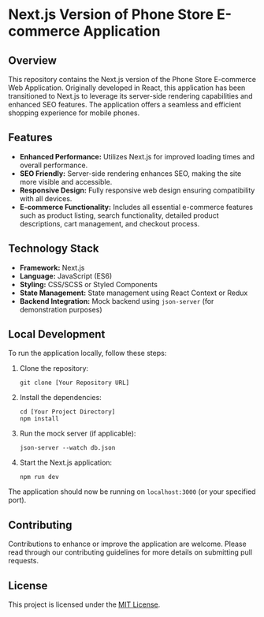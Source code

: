 # Next.js Version of Phone Store E-commerce Application

## Overview
This repository contains the Next.js version of the Phone Store E-commerce Web Application. Originally developed in React, this application has been transitioned to Next.js to leverage its server-side rendering capabilities and enhanced SEO features. The application offers a seamless and efficient shopping experience for mobile phones.

## Features
- **Enhanced Performance:** Utilizes Next.js for improved loading times and overall performance.
- **SEO Friendly:** Server-side rendering enhances SEO, making the site more visible and accessible.
- **Responsive Design:** Fully responsive web design ensuring compatibility with all devices.
- **E-commerce Functionality:** Includes all essential e-commerce features such as product listing, search functionality, detailed product descriptions, cart management, and checkout process.

## Technology Stack
- **Framework:** Next.js
- **Language:** JavaScript (ES6)
- **Styling:** CSS/SCSS or Styled Components
- **State Management:** State management using React Context or Redux
- **Backend Integration:** Mock backend using `json-server` (for demonstration purposes)

## Local Development
To run the application locally, follow these steps:

1. Clone the repository:
   ```
   git clone [Your Repository URL]
   ```

2. Install the dependencies:
   ```
   cd [Your Project Directory]
   npm install
   ```

3. Run the mock server (if applicable):
   ```
   json-server --watch db.json
   ```

4. Start the Next.js application:
   ```
   npm run dev
   ```

The application should now be running on `localhost:3000` (or your specified port).

## Contributing
Contributions to enhance or improve the application are welcome. Please read through our contributing guidelines for more details on submitting pull requests.

## License
This project is licensed under the [MIT License](LICENSE.md).
